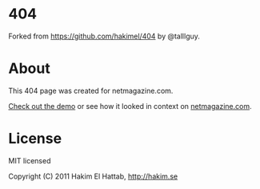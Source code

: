 # 404

Forked from https://github.com/hakimel/404 by @talllguy.

# About

This 404 page was created for netmagazine.com. 

[Check out the demo](http://hakim.se/experiments/html5/404) or see how it looked in context on [netmagazine.com](http://hakim.se/experiments/html5/404/netmag.html).

# License

MIT licensed

Copyright (C) 2011 Hakim El Hattab, http://hakim.se
